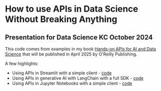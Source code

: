 # How to use APIs in Data Science Without Breaking Anything
## Presentation for Data Science KC October 2024

This code comes from examples in my book [Hands-on APIs for AI and Data Science](https://handsonapibook.com/) that will be published in April 2025 by O'Reilly Publishing.

A few highlights:

* Using APIs in Streamlit with a simple client - [code](/streamlit_with_client)
* Using APIs in generative AI with LangChain with a full SDK - [code](/notebooks_with_sdk)
* Using APIs in Jupyter Notebooks with a simple client - [code](/notebooks_with_client)
